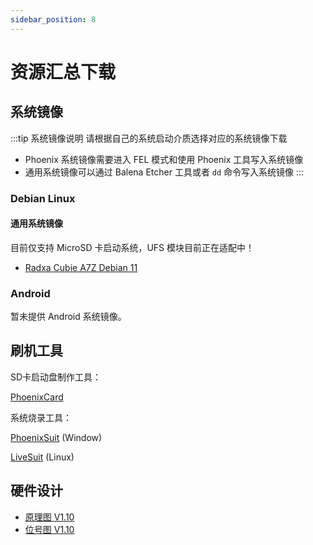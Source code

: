```yaml
---
sidebar_position: 8
---
```


# 资源汇总下载

## 系统镜像

:::tip 系统镜像说明
请根据自己的系统启动介质选择对应的系统镜像下载

- Phoenix 系统镜像需要进入 FEL 模式和使用 Phoenix 工具写入系统镜像
- 通用系统镜像可以通过 Balena Etcher 工具或者 `dd` 命令写入系统镜像
  :::

### Debian Linux

#### 通用系统镜像

目前仅支持 MicroSD 卡启动系统，UFS 模块目前正在适配中！

- [Radxa Cubie A7Z Debian 11](https://github.com/radxa-build/radxa-cubie-a7z/releases/download/rsdk-b1/radxa-cubie-a7z_bullseye_kde_b1.output_512.img.xz)

### Android

暂未提供 Android 系统镜像。

## 刷机工具

SD卡启动盘制作工具：

[PhoenixCard](https://dl.radxa.com/tools/windows/PhoenixCard_V4.3.1.zip)

系统烧录工具：

[PhoenixSuit](https://dl.radxa.com/tools/windows/PhoenixSuit_V2.0.4.zip) (Window)

[LiveSuit](https://dl.radxa.com/tools/linux/LiveSuit_Linux_V3.0.8.zip) (Linux)

## 硬件设计

- [原理图 V1.10](https://dl.radxa.com/cubie/a7z/docs/hw/radxa_Cubie_A7Z_v1100__schematic.pdf)
- [位号图 V1.10](https://dl.radxa.com/cubie/a7z/docs/hw/radxa_Cubie_A7Z_v1100_Components_Placement_map.pdf)
